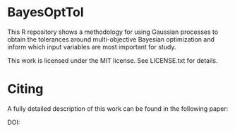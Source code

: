# BayesOptTol
This R repository shows a methodology for using Gaussian processes to obtain the tolerances around multi-objective Bayesian optimization and inform which input variables are most important for study.

This work is licensed under the MIT license. See LICENSE.txt for details.

# Citing
A fully detailed description of this work can be found in the following paper:

DOI:
